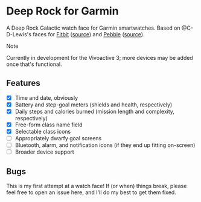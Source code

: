 # Deep Rock for Garmin

A Deep Rock Galactic watch face for Garmin smartwatches.
Based on @C-D-Lewis's faces for [Fitbit](https://gallery.fitbit.com/details/cb09baf4-95ba-4f06-b614-1382495c7b29) ([source](https://github.com/C-D-Lewis/fitbit-dev/tree/master/faces/deeprock)) and [Pebble](https://apps.rebble.io/en_US/application/67def87c122b40000904b4f0) ([source](https://github.com/C-D-Lewis/pebble-dev/tree/master/watchfaces/deep-rock)).

> [!NOTE]
> Currently in development for the Vivoactive 3; more devices may be added once that's functional.

## Features

- [X] Time and date, obviously
- [X] Battery and step-goal meters (shields and health, respectively)
- [X] Daily steps and calories burned (mission length and complexity, respectively)
- [X] Free-form class name field
- [X] Selectable class icons
- [ ] Appropriately dwarfy goal screens
- [ ] Bluetooth, alarm, and notification icons (if they end up fitting on-screen)
- [ ] Broader device support

## Bugs

This is my first attempt at a watch face! If (or when) things break, please feel free to open an issue here, and I'll do my best to get them fixed.

